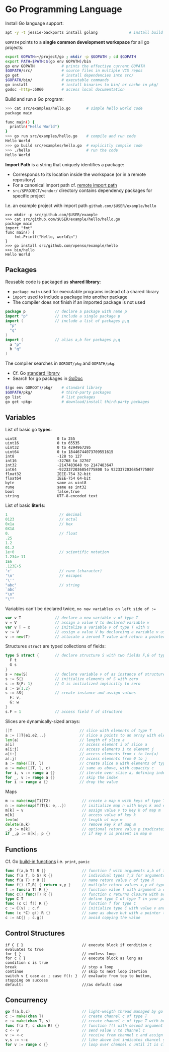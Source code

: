 # Go Programming Language

Install Go language support:

```bash
apt -y -t jessie-backports install golang              # install build environment
```

`GOPATH` points to a **single common development workspace** for all go projects:

```bash
export GOPATH=~/project/go ; mkdir -p $GOPATH ; cd $GOPATH
export PATH=$PATH:$(go env GOPATH)/bin
go env GOPATH            # prints the effective current GOPATH
$GOPATH/src/             # source files in multiple VCS repos
go get                   # install dependencies into src/
$GOPATH/bin/             # executable commands
go install               # install binaries to bin/ or cache in pkg/ 
godoc -http=:6060        # access local documentation
```

Build and run a Go program:

```bash
>>> cat src/examples/hello.go       # simple hello world code
package main

func main() {
  println("Hello World")
}
>>> go run src/examples/hello.go    # compile and run code
Hello World
>>> go build src/examples/hello.go  # explicitly compile code
>>> ./hello                         # run the code 
Hello World
```

**Import Path** is a string that uniquely identifies a package:

- Corresponds to its location inside the workspace (or in a remote repository)
- For a canonical import path cf. [remote import path](https://golang.org/cmd/go/#hdr-Remote_import_paths)
- `src/$PROJECT/vendor/` directory contains dependency packages for specific project

I.e. an example project with import path `github.com/$USER/example/hello`

```
>>> mkdir -p src/github.com/$USER/example
>>> cat src/github.com/$USER/example/hello/hello.go 
package main
import "fmt"
func main() {
    fmt.Printf("Hello, world\n")
}
>>> go install src/github.com/vpenso/example/hello
>>> bin/hello 
Hello World
```

## Packages 

Reusable code is packaged as **shared library**:

* `package main` used for executable programs instead of a shared library
* `import` used to include a package into another package
* The compiler does not finish if an imported package is not used

```go
package p             // declare a package with name p
import "p"            // include a single package p
import (              // include a list of packages p,q
  "p" 
  "q" 
)
import (              // alias a,b for packages p,q 
  a "p"
  b "q" 
)
```

The compiler searches in `GOROOT/pkg` and `GOPATH/pkg`:

* Cf. Go [standard library](https://golang.org/pkg/#stdlib)
* Search for go packages in [GoDoc](https://godoc.org/)

```bash
$(go env GOROOT)/pkg/    # standard library     
$GOPATH/pkg/             # third-party packages
go list                  # list packages
go get <pkg>             # download/install third-party packages
```

## Variables

List of basic go **types**:

```
uint8                  0 to 255
uint16                 0 to 65535
uint32                 0 to 4294967295
uint64                 0 to 18446744073709551615
int8                   -128 to 127
int16                  -32768 to 32767
int32                  -2147483648 to 2147483647
int64                  -9223372036854775808 to 9223372036854775807
float32                IEEE-754 32-bit
float64                IEEE-754 64-bit
byte                   same as uint8
rune                   same as int32
bool                   false,true
string                 UTF-8-encoded text
```

List of basic **literls**:

```go
1                       // decimal
0123                    // octal
0x1a                    // hex
0X1A
0.                      // float
.25
1.2 
01.2
1e+0                    // scientific notation
1.234e-11 
1E6 
.123E+5
'c'                     // rune (character)
'\n'                    // escapes
'\''
"abc"                   // string
`abc`
"\n"
"\""
```

Variables can't be declared twice, `no new variables on left side of :=`

```go
var v T               // declare a new variable v of type T
v = V                 // assign a value V to declared variable v
var v T = x           // initalize a variable v of type T with x
v := V                // assign a value V by declareing a variable v using type inference
v := new(T)           // allocate a zeroed T value and return a pointer
```

Structures `struct` are typed collections of fields:

```go
type S struct {       // declare structure S with two fields F,G of type t,s
  F t
  G s
}
s = new(S)            // declare variable v of as instance of structure S
s := S{}              // initialize elements of S with zero
s := S{F: 1}          // G is initialized implicitly to zero
s := S{1,2}
s := &S{              // create instance and assign values
  F: v,
  G: w
}
s.F = 1               // access field f of structure
```

Slices are dynamically-sized arrays:

```go
[]T                              // slice with elements of type T
a := []T{e1,e2,..}               // slice a points to an array with elements e1,e2,... of type T
len(a)                           // length of slice a
a[i]                             // access element i of slice a
a[i:j]                           // access elements i to element j
a[i:]                            // access elements from i to len(a)
a[:j]                            // access elements from 0 to j
a := make([]T, l)                // create slice a with elements of type T with lenght l 
a := make([]T, l, c)             // same as above, with capacity c
for i, v := range a {}           // iterate over slice a, defining index i and value v 
for _, v := range a {}           // skip the index
for i := range a {}              // drop the value 
```

Maps

```go
m := make(map[T1]T2)              // create a map m with keys of type T1 and values of type T2
n := make(map[T]T{k: e,..})       // initialize map n with keys k and elements e
m[k] = v                          // assign value v to key k of map m
m[k]                              // access value of key k
len(m)                            // length of map m
delete(m,k)                       // remove key k of map m
_,p := m[k]                       // optional return value p insdicates presents of kay key in map m
if _,p := m[k]; p {}              // if key k is present in map m
```

## Functions

Cf. Go [build-in functions](https://golang.org/pkg/builtin/) i.e. `print`, `panic`

```go
func f(a,b T) R {}                // function f with arguments a,b of type T and return type R
func f(a T, b S) R {}             // individual types T,S for arguments a,b
func f(a T) r R {}                // name return value r of type R
func f() (T,R) { return x,y }     // mutliple return values x,y of type T,R
f := func(a T) R {}               // function value f with argument a of type T with return type R
func c() func(T) R {}             // function c returns closure with argument of type T and return type R
type C T                          // define type C of type T in your package
func (c C) f() R {}               // function f for type C
c := C(v) ; c.f                   // initialize type C with value v and call f()
func (c *C) g() R {}              // same as above but with a pointer to type C
c := &C{} ; c.g()                 // avoid copying the value
```

## Control Structures

```
if C { }                          // execute block if condition c evaluates to true
for { }                           // endless loop
for c { }                         // execute block as long as condition c is true
break                             // stop a loop
continue                          // skip to next loop itertion
switch v { case a: ; case f(): }  // evaluate from top to buttom, stopping on success
default:                          ///as default case
```

## Concurrency 

```go
go f(a,b,c)                       // light-weigth thread managed by go
c := make(chan T)                 // create channel c of type T
c := make(chan T, s)              // create channel c of type T with buffer size s
func f(a T, c chan R) {}          // function f() with second argument channel c of type R
c <- v                            // send value v to channel c
v := <-c                          // receive from channel c and assign to v
v,s := <-c                        // like above but indicates chancel state in s
for v := range c {}               // loop over channel c until it is closed
```


